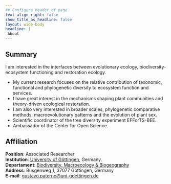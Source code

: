 ```yaml
---
## Configure header of page
text_align_right: false
show_title_as_headline: false
layout: wide-body
headline: | 
 About 
---
```


<!-- this is a subheadline -->

## Summary

I am interested in the interfaces between evolutionary ecology, biodiversity- ecosystem functioning and restoration ecology.

-   My current research focuses on the relative contribution of taxonomic, functional and phylogenetic diversity to ecosystem function and services.
-   I have great interest in the mechanisms shaping plant communities and theory-driven ecological restoration.
-   I am also very interested in broader scales, phylogenetic comparative methods, macroevolutionary patterns and the evolution of plant sex.
-   Scientific coordinator of the tree diversity experiment EFForTS-BEE.
-   Ambassador of the Center for Open Science.

## Affiliation

**Position**: Associated Researcher  
**Institution**: [University of Göttingen](https://www.uni-goettingen.de/), Germany.  
**Departament**: [Biodiversity, Macroecology & Biogeography](https://www.uni-goettingen.de/en/128741.html)  
**Address**: Büsgenweg 1, 37077 Göttingen, Germany  
**E-mail**: gustavo.paterno@uni-goettingen.de  
